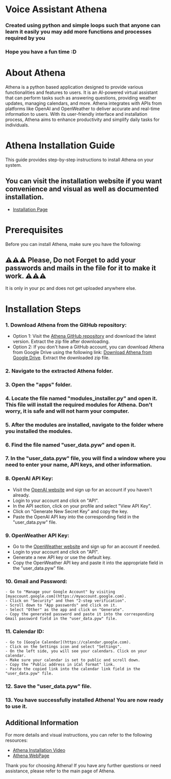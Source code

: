 # Voice Assistant Athena

### Created using python and simple loops such that anyone can learn it easily you may add more functions and processes required by you
### Hope you have a fun time :D

# About Athena
Athena is a python based application designed to provide various functionalities and features to users. It is an AI-powered virtual assistant that can perform tasks such as answering questions, providing weather updates, managing calendars, and more. Athena integrates with APIs from platforms like OpenAI and OpenWeather to deliver accurate and real-time information to users. With its user-friendly interface and installation process, Athena aims to enhance productivity and simplify daily tasks for individuals.

# Athena Installation Guide

This guide provides step-by-step instructions to install Athena on your system.
## You can visit the installation website if you want convenience and visual as well as documented installation.
 - [Installation Page](http://athena.42web.io/installation.html)

# Prerequisites

Before you can install Athena, make sure you have the following:

## ⚠️⚠️⚠️ Please, Do not Forget to add your passwords and mails in the file for it to make it work. ⚠️⚠️⚠️
It is only in your pc and does not get uploaded anywhere else.

# Installation Steps



### 1. Download Athena from the GitHub repository:
   - Option 1: Visit the [Athena GitHub repository](https://github.com/Apsan1/AthenaExes) and download the latest version. Extract the zip file after downloading.
   - Option 2: If you don't have a GitHub account, you can download Athena from Google Drive using the following link: [Download Athena from Google Drive](https://drive.google.com/file/d/1Ya_CmSNqjhqB1sToeHx97QoNZ0b4mtjG/view?usp=sharing). Extract the downloaded zip file.

### 2. Navigate to the extracted Athena folder.

### 3. Open the "apps" folder.

### 4. Locate the file named "modules_installer.py" and open it. This file will install the required modules for Athena. Don't worry, it is safe and will not harm your computer.

### 5. After the modules are installed, navigate to the folder where you installed the modules.

### 6. Find the file named "user_data.pyw" and open it.

### 7. In the "user_data.pyw" file, you will find a window where you need to enter your name, API keys, and other information.

### 8. OpenAI API Key:
   - Visit the [OpenAI website](https://openai.com) and sign up for an account if you haven't already.
   - Login to your account and click on "API".
   - In the API section, click on your profile and select "View API Key".
   - Click on "Generate New Secret Key" and copy the key.
   - Paste the OpenAI API key into the corresponding field in the "user_data.pyw" file.

### 9. OpenWeather API Key:
   - Go to the [OpenWeather website](https://openweathermap.org) and sign up for an account if needed.
   - Login to your account and click on "API".
   - Generate a new API key or use the default key.
   - Copy the OpenWeather API key and paste it into the appropriate field in the "user_data.pyw" file.

### 10. Gmail and Password:
    - Go to "Manage your Google Account" by visiting [myaccount.google.com](https://myaccount.google.com).
    - Click on "Security" and then "2-step verification".
    - Scroll down to "App passwords" and click on it.
    - Select "Other" as the app and click on "Generate".
    - Copy the generated password and paste it into the corresponding Gmail password field in the "user_data.pyw" file.

### 11. Calendar ID:
    - Go to [Google Calendar](https://calendar.google.com).
    - Click on the Settings icon and select "Settings".
    - On the left side, you will see your calendars. Click on your calendar.
    - Make sure your calendar is set to public and scroll down.
    - Copy the "Public address in iCal format" link.
    - Paste the copied link into the calendar link field in the "user_data.pyw" file.

### 12. Save the "user_data.pyw" file.

### 13. You have successfully installed Athena! You are now ready to use it.

## Additional Information

For more details and visual instructions, you can refer to the following resources:

- [Athena Installation Video](https://www.youtube-nocookie.com/embed/5G3L3Q-iTCo)
- [Athena WebPage](http://athena.42web.io/index.html)

Thank you for choosing Athena! If you have any further questions or need assistance, please refer to the main page of Athena.
